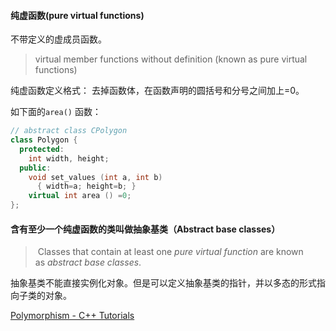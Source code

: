 #### 纯虚函数(pure virtual functions)

不带定义的虚成员函数。

> virtual member functions without definition (known as pure virtual functions)

纯虚函数定义格式： 去掉函数体，在函数声明的圆括号和分号之间加上=0。

如下面的`area()` 函数：

```cpp
// abstract class CPolygon
class Polygon {
  protected:
    int width, height;
  public:
    void set_values (int a, int b)
      { width=a; height=b; }
    virtual int area () =0;
};
```

#### 含有至少一个纯虚函数的类叫做抽象基类（Abstract base classes）

>  Classes that contain at least one *pure virtual function* are known as *abstract base classes*.

抽象基类不能直接实例化对象。但是可以定义抽象基类的指针，并以多态的形式指向子类的对象。

[Polymorphism - C++ Tutorials](https://www.cplusplus.com/doc/tutorial/polymorphism/)
